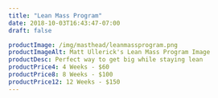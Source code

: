 ```yaml
---
title: "Lean Mass Program"
date: 2018-10-03T16:43:47-07:00
draft: false

productImage: /img/masthead/leanmassprogram.png
productImageAlt: Matt Ullerick's Lean Mass Program Image
productDesc: Perfect way to get big while staying lean
productPrice4: 4 Weeks - $60
productPrice8: 8 Weeks - $100
productPrice12: 12 Weeks - $150
---
```


